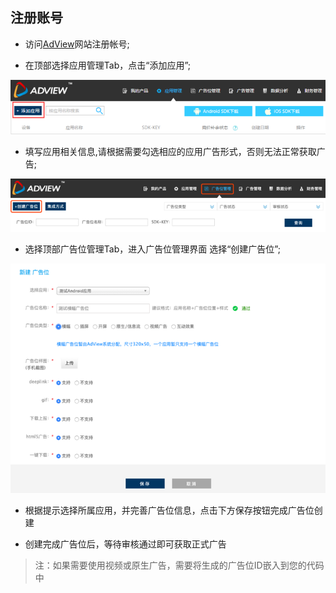 ## 注册账号
  - 访问[AdView](http://www.adview.cn)网站注册帐号;
  
  - 在顶部选择应用管理Tab，点击“添加应用”;
  
  ![](../_image/reg-nav.png)
  
  - 填写应用相关信息,请根据需要勾选相应的应用广告形式，否则无法正常获取广告;
  
  ![](../_image/create-position.png)
  
  - 选择顶部广告位管理Tab，进入广告位管理界面 选择“创建广告位”;
  
  ![](../_image/set-ad-info.png)
  
  - 根据提示选择所属应用，并完善广告位信息，点击下方保存按钮完成广告位创建
  
  - 创建完成广告位后，等待审核通过即可获取正式广告
  
  > 注：如果需要使用视频或原生广告，需要将生成的广告位ID嵌入到您的代码中
  
